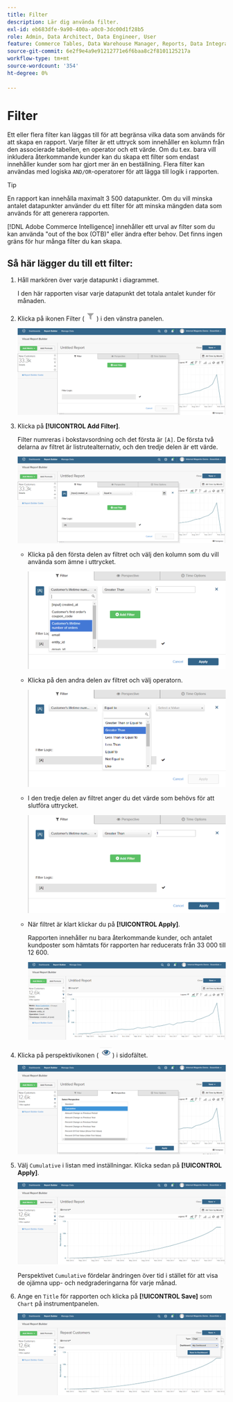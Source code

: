 ```yaml
---
title: Filter
description: Lär dig använda filter.
exl-id: eb683dfe-9a90-400a-a0c0-3dc00d1f28b5
role: Admin, Data Architect, Data Engineer, User
feature: Commerce Tables, Data Warehouse Manager, Reports, Data Integration
source-git-commit: 6e2f9e4a9e91212771e6f6baa8c2f8101125217a
workflow-type: tm+mt
source-wordcount: '354'
ht-degree: 0%

---
```


# Filter

Ett eller flera filter kan läggas till för att begränsa vilka data som används för att skapa en rapport. Varje filter är ett uttryck som innehåller en kolumn från den associerade tabellen, en operator och ett värde. Om du t.ex. bara vill inkludera återkommande kunder kan du skapa ett filter som endast innehåller kunder som har gjort mer än en beställning. Flera filter kan användas med logiska `AND/OR`-operatorer för att lägga till logik i rapporten.

>[!TIP]
>
>En rapport kan innehålla maximalt 3 500 datapunkter. Om du vill minska antalet datapunkter använder du ett filter för att minska mängden data som används för att generera rapporten.

[!DNL Adobe Commerce Intelligence] innehåller ett urval av filter som du kan använda &quot;out of the box (OTB)&quot; eller ändra efter behov. Det finns ingen gräns för hur många filter du kan skapa.

## Så här lägger du till ett filter:

1. Håll markören över varje datapunkt i diagrammet.

   I den här rapporten visar varje datapunkt det totala antalet kunder för månaden.

1. Klicka på ikonen Filter (![](../../assets/magento-bi-btn-filter.png)) i den vänstra panelen.

   ![Lägg till filter](../../assets/magento-bi-report-builder-filter-add.png)

1. Klicka på **[!UICONTROL Add Filter]**.

   Filter numreras i bokstavsordning och det första är `[A]`. De första två delarna av filtret är listrutealternativ, och den tredje delen är ett värde.

   ![](../../assets/magento-bi-report-builder-filter-add-a.png)

   * Klicka på den första delen av filtret och välj den kolumn som du vill använda som ämne i uttrycket.

     ![Välj första delen av filtret](../../assets/magento-bi-report-builder-filter-part1.png)

   * Klicka på den andra delen av filtret och välj operatorn.

     ![Välj operator](../../assets/magento-bi-report-builder-filter-part2.png)

   * I den tredje delen av filtret anger du det värde som behövs för att slutföra uttrycket.

     ![Ange värdet](../../assets/magento-bi-report-builder-filter-part3.png)

   * När filtret är klart klickar du på **[!UICONTROL Apply]**.

     Rapporten innehåller nu bara återkommande kunder, och antalet kundposter som hämtats för rapporten har reducerats från 33 000 till 12 600.

     ![Filtrerad rapport](../../assets/magento-bi-report-builder-filter-report.png)<!--{: .zoom}-->

1. Klicka på perspektivikonen ( ![](../../assets/magento-bi-btn-perspective.png)) i sidofältet.

   ![Perspektiv](../../assets/magento-bi-report-builder-filter-perspective.png)<!--{: .zoom}-->

1. Välj `Cumulative` i listan med inställningar. Klicka sedan på **[!UICONTROL Apply]**.

   ![Kumulativt perspektiv](../../assets/magento-bi-report-builder-filter-perspective-cumulative.png)

   Perspektivet `Cumulative` fördelar ändringen över tid i stället för att visa de ojämna upp- och nedgraderingarna för varje månad.

1. Ange en `Title` för rapporten och klicka på **[!UICONTROL Save]** som `Chart` på instrumentpanelen.

   ![Spara på instrumentpanelen](../../assets/magento-bi-report-builder-filter-perspective-cumulative-save.png)
